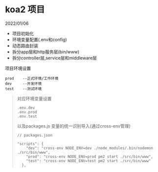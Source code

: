 # koa2 项目

2022/01/06

- 项目初始化
- 环境变量配置(.env和config)
- 动态路由封装
- 拆分app层和http服务层(bin/www)
- 拆分controller层,service层和middleware层



项目环境设置

```
prod 	--正式环境/工作环境
dev 	--开发环境
test	--测试环境
```

> 对应环境变量设置 
>
> ```
> .env.dev
> .env.prod
> .env.test
> ```
>
> 以及packages.js 变量的统一识别导入(通过cross-env管理)
>
> ```
> // packages.json
> 
> "scripts": {
>     "dev": "cross-env NODE_ENV=dev ./node_modules/.bin/nodemon ./src/bin/www",
>     "prod": "cross-env NODE_ENV=prod pm2 start ./src/bin/www",
>     "test": "cross-env NODE_ENV=test pm2 start ./src/bin/www"
>   },
> ```
>
> 
